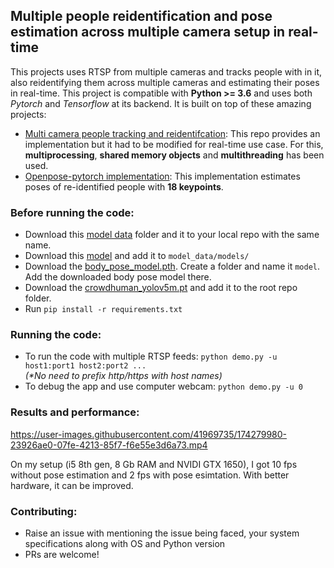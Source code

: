 ## Multiple people reidentification and pose estimation across multiple camera setup in real-time
This projects uses RTSP from multiple cameras and tracks people with in it, also reidentifying them across multiple cameras and estimating their poses in real-time. This project is compatible with **Python >= 3.6** and uses both _Pytorch_ and _Tensorflow_ at its backend. It is built on top of these amazing projects:
- [Multi camera people tracking and reidentifcation](https://github.com/samihormi/Multi-Camera-Person-Tracking-and-Re-Identification): This repo provides an implementation but it had to be modified for real-time use case. For this, **multiprocessing**, **shared memory objects** and **multithreading** has been used.
- [Openpose-pytorch implementation](https://github.com/Hzzone/pytorch-openpose): This implementation estimates poses of re-identified people with **18 keypoints**.

### Before running the code:
- Download this [model data](https://github.com/samihormi/Multi-Camera-Person-Tracking-and-Re-Identification) folder and it to your local repo with the same name.
- Download this [model](https://drive.google.com/file/d/1EtkBARD398UW93HwiVO9x3mByr0AeWMg/view?usp=sharing) and add it to `model_data/models/`
- Download the [body_pose_model.pth](https://drive.google.com/drive/folders/1JsvI4M4ZTg98fmnCZLFM-3TeovnCRElG). Create a folder and name it `model`. Add the downloaded body pose model there.
- Download the [crowdhuman_yolov5m.pt](https://drive.google.com/file/d/1gglIwqxaH2iTvy6lZlXuAcMpd_U0GCUb/view) and add it to the root repo folder.
- Run `pip install -r requirements.txt`

### Running the code:
- To run the code with multiple RTSP feeds: `python demo.py -u host1:port1 host2:port2 ...` \
  _(*No need to prefix http/https with host names)_
- To debug the app and use computer webcam: `python demo.py -u 0`

### Results and performance:

https://user-images.githubusercontent.com/41969735/174279980-23926ae0-07fe-4213-85f7-f6e55e3d6a73.mp4


On my setup (i5 8th gen, 8 Gb RAM and NVIDI GTX 1650), I got 10 fps without pose estimation and 2 fps with pose esimtation. With better hardware, it can be improved.

### Contributing:
- Raise an issue with mentioning the issue being faced, your system specifications along with OS and Python version
- PRs are welcome! 
